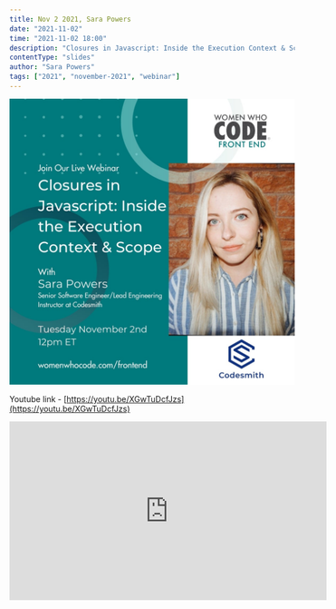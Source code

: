 ```yaml
---
title: Nov 2 2021, Sara Powers
date: "2021-11-02"
time: "2021-11-02 18:00"
description: "Closures in Javascript: Inside the Execution Context & Scope with Codesmith"
contentType: "slides"
author: "Sara Powers"
tags: ["2021", "november-2021", "webinar"]
---
```


![Closures in Javascript: Inside the Execution Context & Scope with Codesmith - Sara Powers](./webinar.jpg)

Youtube link - [https://youtu.be/XGwTuDcfJzs](https://youtu.be/XGwTuDcfJzs)

<iframe width="560" height="315" src="https://www.youtube.com/embed/XGwTuDcfJzs" title="YouTube video player" frameborder="0" allow="accelerometer; autoplay; clipboard-write; encrypted-media; gyroscope; picture-in-picture" allowfullscreen></iframe>
